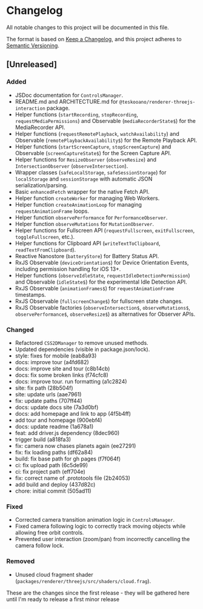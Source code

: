 # Changelog

All notable changes to this project will be documented in this file.

The format is based on [Keep a Changelog](https://keepachangelog.com/en/1.0.0/),
and this project adheres to [Semantic Versioning](https://semver.org/spec/v2.0.0.html).

## [Unreleased]

### Added

- JSDoc documentation for `ControlsManager`.
- README.md and ARCHITECTURE.md for `@teskooano/renderer-threejs-interaction` package.
- Helper functions (`startRecording`, `stopRecording`, `requestMediaPermissions`) and Observable (`mediaRecorderState$`) for the MediaRecorder API.
- Helper functions (`requestRemotePlayback`, `watchAvailability`) and Observable (`remotePlaybackAvailability$`) for the Remote Playback API.
- Helper functions (`startScreenCapture`, `stopScreenCapture`) and Observable (`screenCaptureState$`) for the Screen Capture API.
- Helper functions for `ResizeObserver` (`observeResize`) and `IntersectionObserver` (`observeIntersection`).
- Wrapper classes (`safeLocalStorage`, `safeSessionStorage`) for `localStorage` and `sessionStorage` with automatic JSON serialization/parsing.
- Basic `enhancedFetch` wrapper for the native Fetch API.
- Helper function `createWorker` for managing Web Workers.
- Helper function `createAnimationLoop` for managing `requestAnimationFrame` loops.
- Helper function `observePerformance` for `PerformanceObserver`.
- Helper function `observeMutations` for `MutationObserver`.
- Helper functions for Fullscreen API (`requestFullscreen`, `exitFullscreen`, `toggleFullscreen`, etc.).
- Helper functions for Clipboard API (`writeTextToClipboard`, `readTextFromClipboard`).
- Reactive Nanostore (`batteryStore`) for Battery Status API.
- RxJS Observable (`deviceOrientation$`) for Device Orientation Events, including permission handling for iOS 13+.
- Helper functions (`observeIdleState`, `requestIdleDetectionPermission`) and Observable (`idleState$`) for the experimental Idle Detection API.
- RxJS Observable (`animationFrames$`) for `requestAnimationFrame` timestamps.
- RxJS Observable (`fullscreenChange$`) for fullscreen state changes.
- RxJS Observable factories (`observeIntersection$`, `observeMutations$`, `observePerformance$`, `observeResize$`) as alternatives for Observer APIs.

### Changed

- Refactored `CSS2DManager` to remove unused methods.
- Updated dependencies (visible in package.json/lock).
- style: fixes for mobile (eab8a93)
- docs: improve tour (a4fd682)
- docs: improve site and tour (c8b14cb)
- docs: fix some broken links (f74cfc8)
- docs: improve tour. run formatting (a1c2824)
- site: fix path (28b504f)
- site: update urls (aae7961)
- fix: update paths (707ff44)
- docs: update docs site (7a3d0bf)
- docs: add homepage and link to app (4f5b4ff)
- add tour and homepage (900ebf4)
- docs: update readme (1a678a1)
- feat: add driver.js dependency (8dec960)
- trigger build (a818fa3)
- fix: camera now chases planets again (ee27291)
- fix: fix loading paths (df62a84)
- build: fix base path for gh pages (f7f064f)
- ci: fix upload path (6c5de99)
- ci: fix project path (eff704e)
- fix: correct name of .prototools file (2b24053)
- add build and deploy (437d82c)
- chore: initial commit (505ad11)

### Fixed

- Corrected camera transition animation logic in `ControlsManager`.
- Fixed camera following logic to correctly track moving objects while allowing free orbit controls.
- Prevented user interaction (zoom/pan) from incorrectly cancelling the camera follow lock.

### Removed

- Unused cloud fragment shader (`packages/renderer/threejs/src/shaders/cloud.frag`).

These are the changes since the first release - they will be gathered here until I'm ready to release a first minor release
